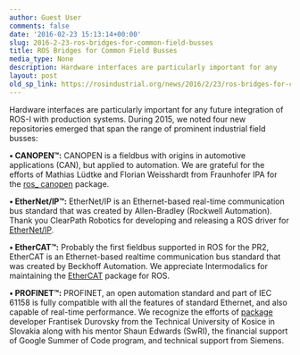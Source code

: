 ```yaml
---
author: Guest User
comments: false
date: '2016-02-23 15:13:14+00:00'
slug: 2016-2-23-ros-bridges-for-common-field-busses
title: ROS Bridges for Common Field Busses
media_type: None
description: Hardware interfaces are particularly important for any
layout: post
old_sp_link: https://rosindustrial.org/news/2016/2/23/ros-bridges-for-common-field-busses
---
```


Hardware interfaces are particularly important for any
future integration of ROS-I with production systems. During
2015, we noted four new repositories emerged that span
the range of prominent industrial field busses:  

**• CANOPEN™:** CANOPEN is a fieldbus with origins in
automotive applications (CAN), but applied to automation.
We are grateful for the efforts of Mathias Lüdtke and
Florian Weisshardt from Fraunhofer IPA for the [ros\_
canopen](https://github.com/ros-industrial/ros_canopen) package.  

**• EtherNet/IP™:** EtherNet/IP is an Ethernet-based real-time
communication bus standard that was created by
Allen-Bradley (Rockwell Automation). Thank you ClearPath Robotics for developing and releasing a
ROS driver for [EtherNet/IP](https://github.com/ros-drivers/odva_ethernetip/).  

**• EtherCAT™:** Probably the first fieldbus supported in
ROS for the PR2, EtherCAT is an Ethernet-based realtime
communication bus standard that was created by
Beckhoff Automation. We appreciate Intermodalics for
maintaining the [EtherCAT](https://github.com/smits/soem) package for ROS.  

**• PROFINET™:** PROFINET, an open automation standard
and part of IEC 61158 is fully compatible with all the
features of standard Ethernet, and also capable of
real-time performance. We recognize the efforts of
[package](https://github.com/ros-industrial/siemens_experimental) developer Frantisek Durovsky from the Technical
University of Kosice in Slovakia along with his mentor
Shaun Edwards (SwRI), the financial support of Google
Summer of Code program, and technical support from
Siemens.


